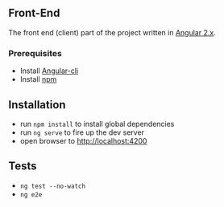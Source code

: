 ## Front-End
The front end (client) part of the <YOUR-PROJECT-NAME> project written in [Angular 2.x](https://angularjs.org/).

### Prerequisites

* Install [Angular-cli](https://github.com/angular/angular-cli)
* Install [npm](https://nodejs.org/en/)

## Installation

* run `npm install` to install global dependencies
* run `ng serve` to fire up the dev server
* open browser to [http://localhost:4200](http://localhost:4200)

## Tests
* `ng test --no-watch`
* `ng e2e`
